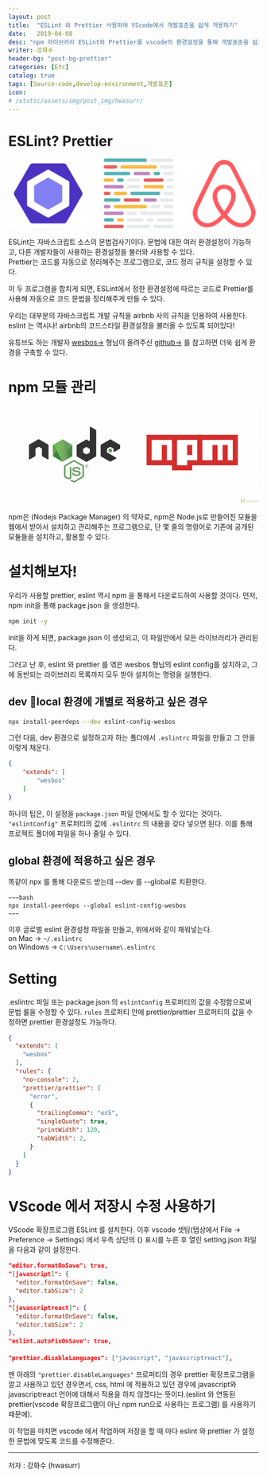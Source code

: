 ```yaml
---
layout: post
title:  "ESLint 와 Prettier 사용하여 VScode에서 개발표준을 쉽게 적용하기"
date:   2019-04-08
desc: "npm 라이브러리 ESLint와 Prettier를 vscode의 환경설정을 통해 개발표준을 쉽게 적용시켜 소스코드의 품질을 유지할 수 있도록 하는 방법!"
writer: 강화수
header-bg: "post-bg-prettier"
categories: [Etc]
catalog: true
tags: [Source-code,develop-environment,개발표준]
icon:
# /static/assets/img/post_img/hwasurr/
---
```


# ESLint? Prettier

![prettier-eslint](/static/assets/img/post_img/hwasurr/prettier-eslint.png)

ESLint는 자바스크립트 소스의 문법검사기이다. 문법에 대한 여러 환경설정이 가능하고, 다른 개발자들이 사용하는 환경설정을 불러와 사용할 수 있다.  
Prettier는 코드를 자동으로 정리해주는 프로그램으로, 코드 정리 규칙을 설정할 수 있다.  

이 두 프로그램을 합치게 되면, ESLint에서 정한 환경설정에 따르는 코드로 Prettier를 사용해 자동으로 코드 문법을 정리해주게 만들 수 있다.

우리는 대부분의 자바스크립트 개발 규칙을 airbnb 사의 규칙을 인용하여 사용한다. eslint 는 역시나! airbnb의 코드스타일 환경설정을 불러올 수 있도록 되어있다!  

유튜브도 하는 개발자 [wesbos&rarr;](https://www.youtube.com/watch?v=lHAeK8t94as&t=656s) 형님이 올려주신 [github&rarr;](https://github.com/wesbos/eslint-config-wesbos) 를 참고하면 더욱 쉽게 환경을 구축할 수 있다.

# npm 모듈 관리

![npm](/static/assets/img/post_img/hwasurr/npm.png)

npm은 (Nodejs Package Manager) 의 약자로, npm은 Node.js로 만들어진 모듈을 웹에서 받아서 설치하고 관리해주는 프로그램으로, 단 몇 줄의 명령어로 기존에 공개된 모듈들을 설치하고, 활용할 수 있다.

# 설치해보자!

우리가 사용할 prettier, eslint 역시 npm 을 통해서 다운로드하여 사용할 것이다. 먼저, npm init을 통해 package.json 을 생성한다.

~~~bash
npm init -y
~~~

init을 하게 되면, package.json 이 생성되고, 이 파일안에서 모든 라이브러리가 관리된다.  

그러고 난 후, eslint 와 prettier 를 엮은 wesbos 형님의 eslint config를 설치하고, 그에 동반되는 라이브러리 목록까지 모두 받아 설치하는 명령을 실행한다.

## dev local 환경에 개별로 적용하고 싶은 경우

~~~bash
npx install-peerdeps --dev eslint-config-wesbos
~~~

그런 다음, dev 환경으로 설정하고자 하는 폴더에서 `.eslintrc` 파일을 만들고 그 안을 이렇게 채운다.

~~~json
{
    "extends": [
        "wesbos"
    ]
}
~~~

하나의 팁은, 이 설정을 `package.json` 파일 안에서도 할 수 있다는 것이다. `"eslintConfig"` 프로퍼티의 값에 `.eslintrc` 의 내용을 갖다 넣으면 된다. 이를 통해 프로젝트 폴더에 파일을 하나 줄일 수 있다.  

## global 환경에 적용하고 싶은 경우

똑같이 npx 를 통해 다운로드 받는데 --dev 를 --global로 치환한다.

    ~~~bash
    npx install-peerdeps --global eslint-config-wesbos
    ~~~

이후 글로벌 eslint 환경설정 파일을 만들고, 위에서와 같이 채워넣는다.  
on Mac &rarr;  `~/.eslintrc`  
on Windows &rarr;  `C:\Users\username\.eslintrc`  

# Setting

.eslintrc 파일 또는 package.json 의 `eslintConfig` 프로퍼티의 값을 수정함으로써 문법 룰을 수정할 수 있다. `rules` 프로퍼티 안에 prettier/prettier 프로퍼티의 값을 수정하면 prettier 환경설정도 가능하다.

~~~json
{
  "extends": [
    "wesbos"
  ],
  "rules": {
    "no-console": 2,
    "prettier/prettier": [
      "error",
      {
        "trailingComma": "es5",
        "singleQuote": true,
        "printWidth": 120,
        "tabWidth": 2,
      }
    ]
  }
}
~~~

# VScode 에서 저장시 수정 사용하기

VScode 확장프로그램 ESLint 를 설치한다. 이후 vscode 셋팅(탭상에서 File &rarr; Preference &rarr; Settings) 에서 우측 상단의 {} 표시를 누른 후 열린 setting.json 파일을 다음과 같이 설정한다.

~~~json
"editor.formatOnSave": true,
"[javascript]": {
  "editor.formatOnSave": false,
  "editor.tabSize": 2
},
"[javascriptreact]": {
  "editor.formatOnSave": false,
  "editor.tabSize": 2
},
"eslint.autoFixOnSave": true,

"prettier.disableLanguages": ["javascript", "javascriptreact"],
~~~

맨 아래의 `"prettier.disableLanguages"` 프로퍼티의 경우 prettier 확장프로그램을 깔고 사용하고 있던 경우면서, css, html 에 적용하고 있던 경우에 javascript와 javascriptreact 언어에 대해서 적용을 하지 않겠다는 뜻이다.(eslint 와 연동된 prettier(vscode 확장프로그램이 아닌 npm run으로 사용하는 프로그램) 를 사용하기 때문에).  

이 작업을 마치면 vscode 에서 작업하며 저장을 할 때 마다 eslint 와 prettier 가 설정한 문법에 맞도록 코드를 수정해준다.

----
저자 : 강화수 (hwasurr)